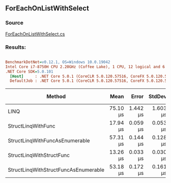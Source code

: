 ﻿## ForEachOnListWithSelect

### Source
[ForEachOnListWithSelect.cs](../../src/StructLinq.Benchmark/ForEachOnListWithSelect.cs)

### Results:
``` ini

BenchmarkDotNet=v0.12.1, OS=Windows 10.0.19042
Intel Core i7-8750H CPU 2.20GHz (Coffee Lake), 1 CPU, 12 logical and 6 physical cores
.NET Core SDK=5.0.101
  [Host]     : .NET Core 5.0.1 (CoreCLR 5.0.120.57516, CoreFX 5.0.120.57516), X64 RyuJIT
  DefaultJob : .NET Core 5.0.1 (CoreCLR 5.0.120.57516, CoreFX 5.0.120.57516), X64 RyuJIT


```
|                               Method |     Mean |    Error |   StdDev | Ratio | RatioSD | Gen 0 | Gen 1 | Gen 2 | Allocated |
|------------------------------------- |---------:|---------:|---------:|------:|--------:|------:|------:|------:|----------:|
|                                 LINQ | 75.10 μs | 1.442 μs | 1.603 μs |  1.00 |    0.00 |     - |     - |     - |      72 B |
|                   StructLinqWithFunc | 17.94 μs | 0.059 μs | 0.053 μs |  0.24 |    0.01 |     - |     - |     - |         - |
|       StructLinqWithFuncAsEnumerable | 57.31 μs | 0.144 μs | 0.128 μs |  0.76 |    0.02 |     - |     - |     - |      88 B |
|             StructLinqWithStructFunc | 13.26 μs | 0.033 μs | 0.030 μs |  0.18 |    0.00 |     - |     - |     - |         - |
| StructLinqWithStructFuncAsEnumerable | 53.18 μs | 0.172 μs | 0.161 μs |  0.71 |    0.02 |     - |     - |     - |      88 B |
